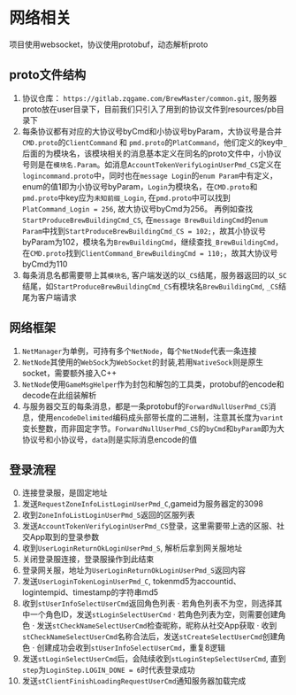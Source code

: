 # 网络相关
项目使用websocket，协议使用protobuf，动态解析proto

## proto文件结构
1. 协议仓库： `https://gitlab.zqgame.com/BrewMaster/common.git`, 服务器proto放在user目录下，目前我们只引入了用到的协议文件到resources/pb目录下
2. 每条协议都有对应的大协议号byCmd和小协议号byParam，大协议号是合并`CMD.proto`的`ClientCommand` 和 `pmd.proto`的`PlatCommand`，他们定义的key中`_`后面的为模块名，该模块相关的消息基本定义在同名的proto文件中，小协议号则是在`模块名.Param`。如消息`AccountTokenVerifyLoginUserPmd_CS`定义在`logincommand.proto`中，同时也在`message Login`的`enum Param`中有定义，enum的值1即为小协议号byParam，`Login`为模块名，在`CMD.proto`和`pmd.proto`中key应为`未知前缀_Login`, 在`pmd.proto`中可以找到`PlatCommand_Login = 256`, 故大协议号byCmd为256。
 再例如查找`StartProduceBrewBuildingCmd_CS`, 在`message BrewBuildingCmd`的`enum Param`中找到`StartProduceBrewBuildingCmd_CS = 102;`，故其小协议号byParam为102，模块名为`BrewBuildingCmd`，继续查找`_BrewBuildingCmd`，在`CMD.proto`找到`ClientCommand_BrewBuildingCmd = 110;`，故其大协议号byCmd为110
 3. 每条消息名都需要带上其`模块名`, 客户端发送的以`_CS`结尾，服务器返回的以`_SC`结尾，如`StartProduceBrewBuildingCmd_CS`有模块名`BrewBuildingCmd`, `_CS`结尾为客户端请求

## 网络框架
1. `NetManager`为单例，可持有多个`NetNode`，每个`NetNode`代表一条连接
2. `NetNode`其使用的`WebSock`为`WebSocket`的封装,若用`NativeSock`则是原生socket，需要额外接入C++
3. `NetNode`使用`GameMsgHelper`作为封包和解包的工具类，protobuf的encode和decode在此组装解析
4. 与服务器交互的每条消息，都是一条protobuf的`ForwardNullUserPmd_CS`消息，使用`encodeDelimited`编码成头部带长度的二进制，注意其长度为`varint`变长整数，而非固定字节。`ForwardNullUserPmd_CS`的`byCmd`和`byParam`即为大协议号和小协议号，`data`则是实际消息encode的值

## 登录流程
0. 连接登录服，是固定地址
1. 发送`RequestZoneInfoListLoginUserPmd_C`,gameid为服务器定的3098
2. 收到`ZoneInfoListLoginUserPmd_S`返回的区服列表
3. 发送`AccountTokenVerifyLoginUserPmd_CS`登录，这里需要带上选的区服、社交App取到的登录参数
4. 收到`UserLoginReturnOkLoginUserPmd_S`, 解析后拿到网关服地址
5. 关闭登录服连接，登录服操作到此结束
6. 登录网关服，地址为`UserLoginReturnOkLoginUserPmd_S`返回内容
7. 发送`UserLoginTokenLoginUserPmd_C`, tokenmd5为accountid、logintempid、timestamp的字符串md5
8. 收到`stUserInfoSelectUserCmd`返回角色列表
    · 若角色列表不为空，则选择其中一个角色ID，发送`stLoginSelectUserCmd`
    · 若角色列表为空，则需要创建角色
        · 发送`stCheckNameSelectUserCmd`检查昵称，昵称从社交App获取
        · 收到`stCheckNameSelectUserCmd`名称合法后，发送`stCreateSelectUserCmd`创建角色
        · 创建成功会收到`stUserInfoSelectUserCmd`，重复8逻辑
9. 发送`stLoginSelectUserCmd`后，会陆续收到`stLoginStepSelectUserCmd`, 直到`step`为`LoginStep.LOGIN_DONE = 6`时代表登录成功
10. 发送`stClientFinishLoadingRequestUserCmd`通知服务器加载完成